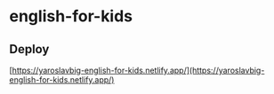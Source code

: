 # english-for-kids
## Deploy 
[https://yaroslavbig-english-for-kids.netlify.app/](https://yaroslavbig-english-for-kids.netlify.app/)
